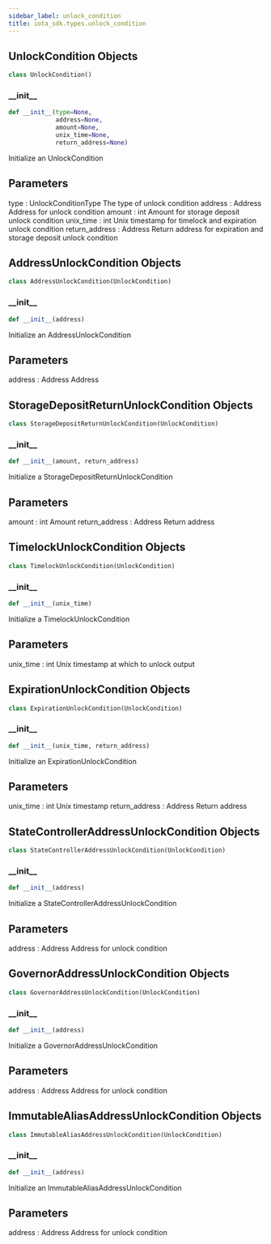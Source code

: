 ```yaml
---
sidebar_label: unlock_condition
title: iota_sdk.types.unlock_condition
---
```


## UnlockCondition Objects

```python
class UnlockCondition()
```

### \_\_init\_\_

```python
def __init__(type=None,
             address=None,
             amount=None,
             unix_time=None,
             return_address=None)
```

Initialize an UnlockCondition

## Parameters

type : UnlockConditionType
The type of unlock condition
address : Address
Address for unlock condition
amount : int
Amount for storage deposit unlock condition
unix_time : int
Unix timestamp for timelock and expiration unlock condition
return_address : Address
Return address for expiration and storage deposit unlock condition

## AddressUnlockCondition Objects

```python
class AddressUnlockCondition(UnlockCondition)
```

### \_\_init\_\_

```python
def __init__(address)
```

Initialize an AddressUnlockCondition

## Parameters

address : Address
Address

## StorageDepositReturnUnlockCondition Objects

```python
class StorageDepositReturnUnlockCondition(UnlockCondition)
```

### \_\_init\_\_

```python
def __init__(amount, return_address)
```

Initialize a StorageDepositReturnUnlockCondition

## Parameters

amount : int
Amount
return_address : Address
Return address

## TimelockUnlockCondition Objects

```python
class TimelockUnlockCondition(UnlockCondition)
```

### \_\_init\_\_

```python
def __init__(unix_time)
```

Initialize a TimelockUnlockCondition

## Parameters

unix_time : int
Unix timestamp at which to unlock output

## ExpirationUnlockCondition Objects

```python
class ExpirationUnlockCondition(UnlockCondition)
```

### \_\_init\_\_

```python
def __init__(unix_time, return_address)
```

Initialize an ExpirationUnlockCondition

## Parameters

unix_time : int
Unix timestamp
return_address : Address
Return address

## StateControllerAddressUnlockCondition Objects

```python
class StateControllerAddressUnlockCondition(UnlockCondition)
```

### \_\_init\_\_

```python
def __init__(address)
```

Initialize a StateControllerAddressUnlockCondition

## Parameters

address : Address
Address for unlock condition

## GovernorAddressUnlockCondition Objects

```python
class GovernorAddressUnlockCondition(UnlockCondition)
```

### \_\_init\_\_

```python
def __init__(address)
```

Initialize a GovernorAddressUnlockCondition

## Parameters

address : Address
Address for unlock condition

## ImmutableAliasAddressUnlockCondition Objects

```python
class ImmutableAliasAddressUnlockCondition(UnlockCondition)
```

### \_\_init\_\_

```python
def __init__(address)
```

Initialize an ImmutableAliasAddressUnlockCondition

## Parameters

address : Address
Address for unlock condition
